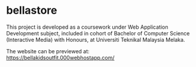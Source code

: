 # bellastore
This project is developed as a coursework under Web Application Development subject, included in cohort of Bachelor of Computer Science (Interactive Media) with Honours, at Universiti Teknikal Malaysia Melaka.

The website can be previewed at: https://bellakidsoutfit.000webhostapp.com/
